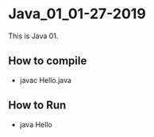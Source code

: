 # Java_01_01-27-2019
This is Java 01.


## How to compile 
- javac Hello.java

## How to Run 
- java Hello
